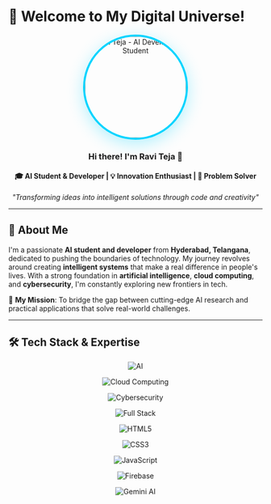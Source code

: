 >
# 👋 Welcome to My Digital Universe!

<div align="center">
  
  <!-- Professional Profile Photo -->
  <img src="https://user-gen-media-assets.s3.amazonaws.com/seedream_images/dcd5b3f0-c44b-411b-b93a-07cb248c968f.png" alt="Ravi Teja - AI Developer & Student" width="200" height="200" style="border-radius: 50%; border: 4px solid #00d4ff; box-shadow: 0 8px 32px rgba(0, 212, 255, 0.3);" />
  
  
### Hi there! I'm **Ravi Teja** 🚀
  
#### 🎓 AI Student & Developer | 💡 Innovation Enthusiast | 🌟 Problem Solver
  
  <p>
    <em>"Transforming ideas into intelligent solutions through code and creativity"</em>
  </p>
  
</div>

---

## 🌟 About Me

I'm a passionate **AI student and developer** from **Hyderabad, Telangana**, dedicated to pushing the boundaries of technology. My journey revolves around creating **intelligent systems** that make a real difference in people's lives. With a strong foundation in **artificial intelligence**, **cloud computing**, and **cybersecurity**, I'm constantly exploring new frontiers in tech.

🎯 **My Mission**: To bridge the gap between cutting-edge AI research and practical applications that solve real-world challenges.

---

## 🛠️ Tech Stack & Expertise

<div align="center">
  
  
![AI](https://img.shields.io/badge/Artificial%20Intelligence-FF6B6B?style=for-the-badge&logo=brain&logoColor=white)
  
![Cloud Computing](https://img.shields.io/badge/Cloud%20Computing-4ECDC4?style=for-the-badge&logo=icloud&logoColor=white)
  
![Cybersecurity](https://img.shields.io/badge/Cybersecurity-45B7D1?style=for-the-badge&logo=shield&logoColor=white)
  
![Full Stack](https://img.shields.io/badge/Full%20Stack-96CEB4?style=for-the-badge&logo=stackshare&logoColor=white)
  
  
![HTML5](https://img.shields.io/badge/HTML5-E34F26?style=for-the-badge&logo=html5&logoColor=white)
  
![CSS3](https://img.shields.io/badge/CSS3-1572B6?style=for-the-badge&logo=css3&logoColor=white)
  
![JavaScript](https://img.shields.io/badge/JavaScript-F7DF1E?style=for-the-badge&logo=javascript&logoColor=black)
  
![Firebase](https://img.shields.io/badge/Firebase-FFCA28?style=for-the-badge&logo=firebase&logoColor=black)
  
  
![Gemini AI](https://img.shields.io/badge/Gemini%20AI-8E75B2?style=for-the-badge&logo=google&logoColor=white)
